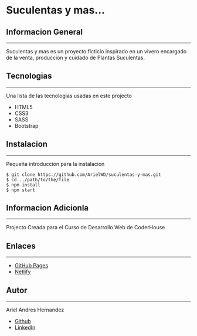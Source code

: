 # Suculentas y mas...

## Informacion General
***
Suculentas y mas es un proyecto ficticio inspirado en un vivero encargado de la venta, produccion y cuidado de Plantas Suculentas. 
## Tecnologias
***
Una lista de las tecnologias usadas en este projecto
* HTML5
* CSS3
* SASS
* Bootstrap

## Instalacion
***
Pequeña introduccion para la instalacion
```
$ git clone https://github.com/ArielWD/suculentas-y-mas.git
$ cd ../path/to/the/file
$ npm install
$ npm start

```
## Informacion Adicionla
***
Projecto Creada para el Curso de Desarrollo Web de CoderHouse

## Enlaces 
***

* [GitHub Pages](https://arielwd.github.io/suculentas-y-mas/)
* [Netlify](https://suculentasymas.netlify.app/)

## Autor
***

Ariel Andres Hernandez
* [Github](https://github.com/ArielWD)
* [LinkedIn](www.linkedin.com/in/ariel-andres-hernandez-ahwd)



